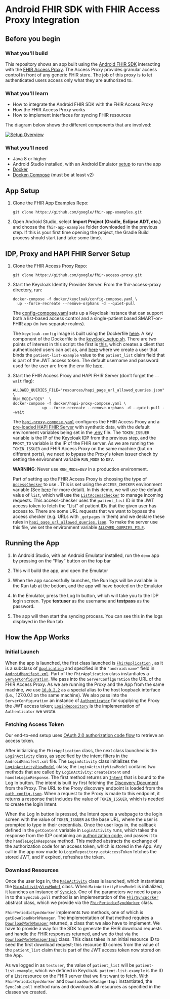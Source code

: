 # Android FHIR SDK with FHIR Access Proxy Integration

## Before you begin

### What you'll build

This repository shows an app built using the
[Android FHIR SDK](https://github.com/google/android-fhir) interacting with the
[FHIR Access Proxy](https://github.com/google/fhir-access-proxy). The Access
Proxy provides granular access control in front of any generic FHIR store. The
job of this proxy is to let authenticated users access only what they are
authorized to.

### What you'll learn

*   How to integrate the Android FHIR SDK with the FHIR Access Proxy
*   How the FHIR Access Proxy works
*   How to implement interfaces for syncing FHIR resources

The diagram below shows the different components that are involved:

[![Setup Overview](https://github.com/google/fhir-access-proxy/blob/main/resources/fhir_access_proxy.png?raw=true "Setup Overview")](https://github.com/google/fhir-access-proxy/blob/main/resources/fhir_access_proxy.png?raw=true)

### What you'll need

*   Java 8 or higher
*   Android Studio installed, with an Android Emulator
    [setup](https://developer.android.com/studio/run/managing-avds) to run the
    app
*   [Docker](https://docs.docker.com/get-docker/)
*   [Docker-Compose](https://docs.docker.com/compose/install/) (must be at least
    v2)

## App Setup

1.  Clone the FHIR App Examples Repo:

    ```shell
    git clone https://github.com/google/fhir-app-examples.git
    ```

2.  Open Android Studio, select **Import Project (Gradle, Eclipse ADT, etc.)**
    and choose the `fhir-app-examples` folder downloaded in the previous step.
    If this is your first time opening the project, the Gradle Build process
    should start (and take some time).

## IDP, Proxy and HAPI FHIR Server Setup

1.  Clone the FHIR Access Proxy Repo:

    ```shell
    git clone https://github.com/google/fhir-access-proxy.git
    ```

2.  Start the Keycloak Identity Provider Server. From the fhir-access-proxy
    directory, run:

    ```shell
    docker-compose -f docker/keycloak/config-compose.yaml \
      up --force-recreate --remove-orphans -d --quiet-pull
    ```

    The
    [config-compose.yaml](https://github.com/google/fhir-access-proxy/blob/main/docker/keycloak/config-compose.yaml)
    sets up a Keycloak instance that can support both a list-based access
    control and a single-patient based SMART-on-FHIR app (in two separate
    realms).

    The `keycloak-config` image is built using the Dockerfile
    [here](https://github.com/google/fhir-access-proxy/blob/main/docker/keycloak/Dockerfile).
    A key component of the Dockerfile is the
    [keycloak_setup.sh](https://github.com/google/fhir-access-proxy/blob/main/docker/keycloak/keycloak_setup.sh).
    There are two points of interest in this script: the first is
    [this](https://github.com/google/fhir-access-proxy/blob/main/docker/keycloak/keycloak_setup.sh#L78-L83),
    which creates a client that authenticated users can act as, and
    [here](https://github.com/google/fhir-access-proxy/blob/main/docker/keycloak/keycloak_setup.sh#L101-L105)
    where we create a user that binds the `patient-list-example` value to the
    `patient_list` claim field that is part of the JWT access token. The default
    username and password used for the user are from the env file
    [here](https://github.com/google/fhir-access-proxy/blob/main/docker/keycloak/.env).

3.  Start the FHIR Access Proxy and HAPI FHIR Server (don’t forget the `--wait`
    flag):

    ```shell
    ALLOWED_QUERIES_FILE="resources/hapi_page_url_allowed_queries.json" \
    RUN_MODE="DEV"  \
    docker-compose -f docker/hapi-proxy-compose.yaml \
                 up --force-recreate --remove-orphans -d --quiet-pull --wait
    ```

    The
    [`hapi-proxy-compose.yaml`](https://github.com/google/fhir-access-proxy/blob/main/docker/hapi-proxy-compose.yaml)
    configures the FHIR Access Proxy and a
    [pre-loaded HAPI FHIR Server](https://github.com/google/fhir-access-proxy/tree/main/docker#pre-loaded-hapi-server)
    with synthetic data, with the default environment variables being set in the
    [.env](https://github.com/google/fhir-access-proxy/blob/main/docker/.env)
    file. The `TOKEN_ISSUER` variable is the IP of the Keycloak IDP from the
    previous step, and the `PROXY_TO` variable is the IP of the FHIR server. As
    we are running the `TOKEN_ISSUER` and FHIR Access Proxy on the same machine
    (but on different ports), we need to bypass the Proxy's token issuer check
    by setting the environment variable `RUN_MODE` to `DEV`.

    **WARNING**: Never use `RUN_MODE=DEV` in a production environment.

    Part of setting up the FHIR Access Proxy is choosing the type of
    [`AccessChecker`](https://github.com/google/fhir-access-proxy/blob/main/server/src/main/java/com/google/fhir/proxy/interfaces/AccessChecker.java)
    to use . This is set using the `ACCESS_CHECKER` environment variable (See
    [here](https://github.com/google/fhir-access-proxy#proxy-setup) for more
    detail). In this demo, we will use the default value of `list`, which will
    use the
    [`ListAccessChecker`](https://github.com/google/fhir-access-proxy/blob/main/plugins/src/main/java/com/google/fhir/proxy/plugin/ListAccessChecker.java)
    to manage incoming requests. This access-checker uses the `patient_list` ID
    in the JWT access token to fetch the "List" of patient IDs that the given
    user has access to. There are some URL requests that we want to bypass the
    access checker (e.g. URLs with `_getpages` in them) and we declare these
    rules in
    [`hapi_page_url_allowed_queries.json`](https://github.com/google/fhir-access-proxy/blob/main/resources/hapi_page_url_allowed_queries.json).
    To make the server use this file, we set the environment variable
    [`ALLOWED_QUERIES_FILE`](https://github.com/google/fhir-access-proxy#proxy-setup).

## Running the App

1.  In Android Studio, with an Android Emulator installed, run the `demo` app by
    pressing on the “Play” button on the top bar

2.  This will build the app, and open the Emulator

3.  When the app successfully launches, the Run logs will be available in the
    Run tab at the bottom, and the app will have booted on the Emulator

4.  In the Emulator, press the Log In button, which will take you to the IDP
    login screen. Type **testuser** as the username and **testpass** as the
    password.

5.  The app will then start the syncing process. You can see this in the logs
    displayed in the Run tab

## How the App Works

### Initial Launch

When the app is launched, the first class launched is
[`FhirApplication`](src/main/java/com/google/android/fhir/demo/FhirApplication.kt)
, as it is a subclass of
[`Application`](https://developer.android.com/reference/android/app/Application)
and specified in the `"android:name"` field in
[`AndroidManifest.xml`](src/main/AndroidManifest.xml). Part of the
`FhirApplication` class instantiates a
[`ServerConfiguration`](https://github.com/google/android-fhir/blob/master/engine/src/main/java/com/google/android/fhir/FhirEngineProvider.kt#L129).
We pass into the `ServerConfiguration` the URL of the FHIR Access Proxy. As we
are running the Proxy and the App from the same machine, we use
[`10.0.2.2`](https://developer.android.com/studio/run/emulator-networking) as a
special alias to the host loopback interface (i.e., 127.0.0.1 on the same
machine). We also pass into the `ServerConfiguration` an instance of
[`Authenticator`](https://github.com/google/android-fhir/blob/master/engine/src/main/java/com/google/android/fhir/sync/Authenticator.kt)
for supplying the Proxy the JWT access token;
[`LoginRepository`](src/main/java/com/google/android/fhir/demo/LoginRepository.kt)
is the implementation of `Authenticator` we wrote.

### Fetching Access Token

Our end-to-end setup uses
[OAuth 2.0 authorization code flow](https://auth0.com/docs/get-started/authentication-and-authorization-flow/authorization-code-flow)
to retrieve an access token.

<!-- TODO(omarismail): Add diagram showing OAuth Flow -->

After initializing the `FhirApplication` class, the next class launched is the
[`LoginActivity`](src/main/java/com/google/android/fhir/demo/LoginActivity.kt)
class, as specified by the intent filters in the `AndroidManifest.xml` file. The
`LoginActivity` class initializes the
[`LoginActivityViewModel`](src/main/java/com/google/android/fhir/demo/LoginActivityViewModel.kt)
class; the `LoginActivityViewModel` contains two methods that are called by
`LoginActivity`: `createIntent` and `handleLoginResponse`. The first method
returns an
[`Intent`](https://developer.android.com/reference/android/content/Intent) that
is bound to the Log In button. The intent is built by first fetching the
[Discovery Document](https://openid.net/specs/openid-connect-discovery-1_0.html)
from the Proxy. The URL to the Proxy discovery endpoint is loaded from the
[`auth_config.json`](src/main/res/raw/auth_config.json). When a request to the
Proxy is made to this endpoint, it returns a response that includes the value of
`TOKEN_ISSUER`, which is needed to create the login Intent.

When the Log In button is pressed, the Intent opens a webpage to the login
screen with the value of `TOKEN_ISSUER` as the base URL, where the user is
prompted to type in their credentials. Once the user logs in, the callback
defined in the `getContent` variable in `LoginActivity` runs, which takes the
response from the IDP containing an
[authorization code](https://www.oauth.com/oauth2-servers/server-side-apps/authorization-code/),
and passes it to the `handleLoginResponse` method. This method abstracts the
exchange of the authorization code for an access token, which is stored in the
App. Any call in the app now made to `LoginRepository.getAccessToken` fetches
the stored JWT, and if expired, refreshes the token.

### Download Resources

Once the user logs in, the
[`MainActivity`](src/main/java/com/google/android/fhir/demo/MainActivity.kt)
class is launched, which instantiates the
[`MainActivityViewModel`](src/main/java/com/google/android/fhir/demo/MainActivityViewModel.kt)
class. When `MainActivityViewModel` is initialized, it launches an instance of
[`SyncJob`](https://github.com/google/android-fhir/blob/master/engine/src/main/java/com/google/android/fhir/sync/SyncJob.kt).
One of the parameters we need to pass in to the `SyncJob.poll` method is an
implementation of the
[`FhirSyncWorker`](https://github.com/google/android-fhir/blob/master/engine/src/main/java/com/google/android/fhir/sync/FhirSyncWorker.kt)
abstract class, which we provide via the
[`FhirPeriodicSyncWorker`](src/main/java/com/google/android/fhir/demo/data/FhirPeriodicSyncWorker.kt)
class.

`FhirPeriodicSyncWorker` implements two methods, one of which is
`getDownloadWorkManager`. The implementation of that method requires a
[`DownloadWorkManager`](https://github.com/google/android-fhir/blob/master/engine/src/main/java/com/google/android/fhir/sync/DownloadWorkManager.kt)
returned, a class that we also have to implement. We have to provide a way for
the SDK to generate the FHIR download requests and handle the FHIR responses
returned, and we do that via the
[`DownloadWorkManagerImpl`](src/main/java/com/google/android/fhir/demo/data/DownloadWorkManagerImpl.kt)
class. This class takes in an initial resource ID to seed the first download
request; this resource ID comes from the value of the `patient_list` claim that
is part of the JWT access token now stored on the App.

As we logged in as `testuser`, the value of `patient_list` will be
`patient-list-example`, which we defined in Keycloak. `patient-list-example` is
the ID of a List resource on the FHIR server that we first want to fetch. With
`FhirPeriodicSyncWorker` and `DownloadWorkManagerImpl` instantiated, the
`SyncJob.poll` method runs and downloads all resources as specified in the
classes we created.
